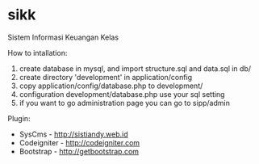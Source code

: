 # sikk
Sistem Informasi Keuangan Kelas

How to intallation:
1. create database in mysql, and import structure.sql and data.sql in db/
2. create directory 'development' in application/config
3. copy application/config/database.php to development/
4. configuration development/database.php use your sql setting
5. if you want to go administration page you can go to sipp/admin

Plugin:
* SysCms - http://sistiandy.web.id
* Codeigniter - http://codeigniter.com
* Bootstrap - http://getbootstrap.com